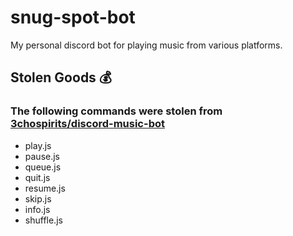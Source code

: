 # snug-spot-bot
My personal discord bot for playing music from various platforms.

## Stolen Goods 💰
### The following commands were stolen from <a href="https://github.com/3chospirits/discord-music-bot">3chospirits/discord-music-bot</a>
- play.js
- pause.js
- queue.js
- quit.js
- resume.js
- skip.js
- info.js
- shuffle.js